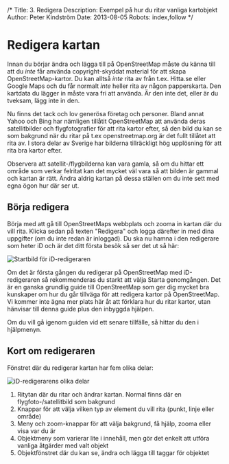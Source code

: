 /*
Title: 3. Redigera
Description: Exempel på hur du ritar vanliga kartobjekt
Author: Peter Kindström
Date: 2013-08-05
Robots: index,follow
*/

# Redigera kartan
Innan du börjar ändra och lägga till på OpenStreetMap måste du känna till att du *inte* får använda copyright-skyddat material för att skapa OpenStreetMap-kartor. Du kan alltså *inte* rita av från t.ex. Hitta.se eller Google Maps och du får normalt *inte* heller rita av någon papperskarta. Den kartdata du lägger in måste vara fri att använda. Är den inte det, eller är du tveksam, lägg inte in den.

Nu finns det tack och lov generösa företag och personer. Bland annat Yahoo och Bing har nämligen tillåtit OpenStreetMap att använda deras satellitbilder och flygfotografier för att rita kartor efter, så den bild du kan se som bakgrund när du ritar på t.ex openstreetmap.org är det fullt tillåtet att rita av. I stora delar av Sverige har bilderna tillräckligt hög upplösning för att rita bra kartor efter.

Observera att satellit-/flygbilderna kan vara gamla, så om du hittar ett område som verkar felritat kan det mycket väl vara så att bilden är gammal och kartan är rätt. Ändra aldrig kartan på dessa ställen om du inte sett med egna ögon hur där ser ut.


## Börja redigera
Börja med att gå till OpenStreetMaps webbplats och zooma in kartan där du vill rita. Klicka sedan på texten "Redigera" och logga därefter in med dina uppgifter (om du inte redan är inloggad). Du ska nu hamna i den redigerare som heter iD och är det ditt första besök så ser det ut så här:

![Startbild för iD-redigeraren](content/id-start.png "Startbild för iD-redigeraren")

Om det är första gången du redigerar på OpenStreetMap med iD-redigeraren så rekommenderas du starkt att välja Starta genomgången. Det är en ganska grundlig guide till OpenStreetMap som ger dig mycket bra kunskaper om hur du går tillväga för att redigera kartor på OpenStreetMap. Vi kommer inte ägna mer plats här åt att förklara hur du ritar kartor, utan hänvisar till denna guide plus den inbyggda hjälpen.

Om du vill gå igenom guiden vid ett senare tillfälle, så hittar du den i hjälpmenyn.


## Kort om redigeraren
Fönstret där du redigerar kartan har fem olika delar:

![iD-redigerarens olika delar](content/id-delar.png "iD-redigerarens olika delar")

1. Ritytan där du ritar och ändrar kartan. Normal finns där en flygfoto-/satellitbild som bakgrund
2. Knappar för att välja vilken typ av element du vill rita (punkt, linje eller område)
3. Meny och zoom-knappar för att välja bakgrund, få hjälp, zooma eller visa var du är
4. Objektmeny som varierar lite i innehåll, men gör det enkelt att utföra vanliga åtgärder med valt objekt
5. Objektfönstret där du kan se, ändra och lägga till taggar för objektet


